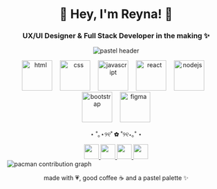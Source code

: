 <h1 align="center">🌸 Hey, I'm Reyna! 💖</h1>
<h3 align="center">UX/UI Designer & Full Stack Developer in the making ✨</h3>

<!-- Encabezado con gradiente pastel (opcional) -->
<p align="center">
  <img src="https://capsule-render.vercel.app/api?type=soft&color=f5c0cf&text=Reyna%20%7C%20UX%2FUI%20%26%20Full%20Stack&fontColor=86294e&fontSize=38&animation=fadeIn&height=100&desc=Design%20with%20heart%20%26%20clarity&descAlignY=75&descAlign=50" alt="pastel header" />
</p>

<!-- Skills: más grandes y centradas -->
<div align="center">
  <img src="https://skillicons.dev/icons?i=html" height="70" alt="html" />
  <img width="10" />
  <img src="https://skillicons.dev/icons?i=css" height="70" alt="css" />
  <img width="10" />
  <img src="https://skillicons.dev/icons?i=js" height="70" alt="javascript" />
  <img width="10" />
  <img src="https://skillicons.dev/icons?i=react" height="70" alt="react" />
  <img width="10" />
  <img src="https://skillicons.dev/icons?i=nodejs" height="70" alt="nodejs" />
  <img width="10" />
  <img src="https://skillicons.dev/icons?i=bootstrap" height="70" alt="bootstrap" />
  <img width="10" />
  <img src="https://skillicons.dev/icons?i=figma" height="70" alt="figma" />
</div>

<!-- Separador cute sin <hr> -->
<p align="center">⋆ ˚｡⋆୨୧˚ ✿ ˚୨୧⋆｡˚ ⋆</p>


<div align="center">
  <a href="https://www.linkedin.com/in/TU-LINK">
    <img src="https://img.shields.io/static/v1?message=LinkedIn&logo=linkedin&label=&color=f5c0cf&logoColor=white&style=for-the-badge" height="34" />
  </a>
  <a href="https://dribbble.com/TU-LINK">
    <img src="https://img.shields.io/static/v1?message=Dribbble&logo=dribbble&label=&color=cf3476&logoColor=white&style=for-the-badge" height="34" />
  </a>
  <a href="https://www.behance.net/TU-LINK">
    <img src="https://img.shields.io/static/v1?message=Behance&logo=behance&label=&color=86294e&logoColor=white&style=for-the-badge" height="34" />
  </a>
  <a href="https://tu-portafolio.com">
    <img src="https://img.shields.io/static/v1?message=Portfolio&logo=vercel&label=&color=f28dac&logoColor=white&style=for-the-badge" height="34" />
  </a>
</div>


<picture>
  <source media="(prefers-color-scheme: dark)" srcset="https://raw.githubusercontent.com/up220187/up220187/output/pacman-contribution-graph-dark.svg">
  <img alt="pacman contribution graph" src="https://raw.githubusercontent.com/up220187/up220187/output/pacman-contribution-graph.svg">
</picture>


<!-- Footer cute -->
<p align="center">made with 💗, good coffee ☕ and a pastel palette ✨</p>
